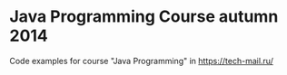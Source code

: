 Java Programming Course autumn 2014
===============

Code examples for course "Java Programming" in https://tech-mail.ru/
